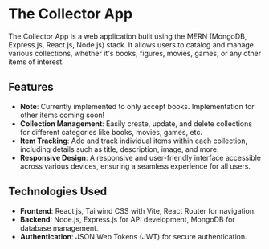 # The Collector App

The Collector App is a web application built using the MERN (MongoDB, Express.js, React.js, Node.js) stack. It allows users to catalog and manage various collections, whether it's books, figures, movies, games, or any other items of interest.

## Features

- **Note**: Currently implemented to only accept books. Implementation for other items coming soon! 
- **Collection Management**: Easily create, update, and delete collections for different categories like books, movies, games, etc.
- **Item Tracking**: Add and track individual items within each collection, including details such as title, description, image, and more.
- **Responsive Design**: A responsive and user-friendly interface accessible across various devices, ensuring a seamless experience for all users.

## Technologies Used

- **Frontend**: React.js, Tailwind CSS with Vite, React Router for navigation. 
- **Backend**: Node.js, Express.js for API development, MongoDB for database management.
- **Authentication**: JSON Web Tokens (JWT) for secure authentication.

